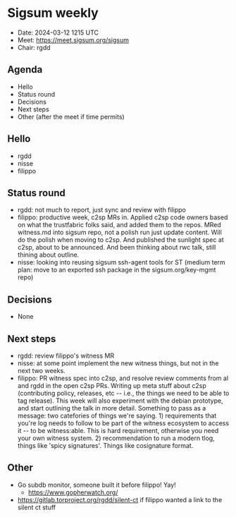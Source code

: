 # Sigsum weekly

- Date: 2024-03-12 1215 UTC
- Meet: https://meet.sigsum.org/sigsum
- Chair: rgdd

## Agenda

- Hello
- Status round
- Decisions
- Next steps
- Other (after the meet if time permits)

## Hello

- rgdd
- nisse
- filippo

## Status round

- rgdd: not much to report, just sync and review with filippo
- filippo: productive week, c2sp MRs in. Applied c2sp code owners based on what
  the trustfabric folks said, and added them to the repos. MRed witness.md into
  sigsum repo, not a polish run just update content. Will do the polish when
  moving to c2sp. And published the sunlight spec at c2sp, about to be
  announced. And been thinking about rwc talk, still thining about outline.
- nisse: looking into reusing sigsum ssh-agent tools for ST (medium term plan:
  move to an exported ssh package in the sigsum.org/key-mgmt repo)

## Decisions

- None

## Next steps

- rgdd: review filippo's witness MR
- nisse: at some point implement the new witness things, but not in the next two
  weeks.
- filippo: PR witness spec into c2sp, and resolve review comments from al and
  rgdd in the open c2sp PRs. Writing up meta stuff about c2sp (contributing
  policy, releases, etc -- i.e., the things we need to be able to tag release).
  This week will also experiment with the debian prototype, and start outlining
  the talk in more detail. Something to pass as a message: two catefories of
  things we're saying. 1) requirements that you're log needs to follow to be
  part of the witness ecosystem to access it -- to be witness:able. This is hard
  requirement, otherwise you need your own witness system. 2) recommendation to
  run a modern tlog, things like 'spicy signatures'. Things like cosignature
  format.

## Other

- Go subdb monitor, someone built it before filippo! Yay!
  - https://www.gopherwatch.org/
- https://gitlab.torproject.org/rgdd/silent-ct if filippo wanted a link to the
  silent ct stuff
